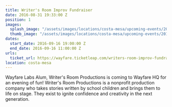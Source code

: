 ```yaml
---
title: Writer's Room Improv Fundraiser
date: 2016-08-31 19:33:00 Z
position: 1
images:
  splash_image: "/assets/images/locations/costa-mesa/upcoming-events/2016-09-16-writers-room-event-hero.jpg"
  thumb_image: "/assets/images/locations/costa-mesa/upcoming-events/2016-09-16-writers-room-event-thumbnail.jpg"
dates:
  start_date: 2016-09-16 19:00:00 Z
  end_date: 2016-09-16 11:00:00 Z
urls:
  ticket_url: https://wayfare.ticketleap.com/writers-room-improv-fundraiser/
location: costa-mesa
---
```


Wayfare Labs Alum, Writer's Room Productions is coming to Wayfare HQ for an evening of fun! Writer's Room Productions is a nonprofit production company who takes stories written by school children and brings them to life on stage. They exist to ignite confidence and creativity in the next generation.
